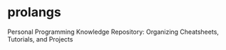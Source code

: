 # prolangs
Personal Programming Knowledge Repository: Organizing Cheatsheets, Tutorials, and Projects
